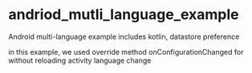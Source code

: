 # andriod_mutli_language_example
Android multi-language example
includes
kotlin,
datastore preference

in this example, we used override method onConfigurationChanged for without reloading activity language change


